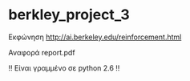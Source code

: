 # berkley_project_3
Εκφώνηση http://ai.berkeley.edu/reinforcement.html

Αναφορά report.pdf

!! Είναι γραμμένο σε python 2.6 !!
